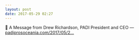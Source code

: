 ```yaml
---
layout: post
date: 2017-05-29 02:27
---
```

🔗 A Message from Drew Richardson, PADI President and CEO — [padiprosoceania.com/2017/05/2...](https://padiprosoceania.com/2017/05/29/a-message-from-drew-richardson-padi-president-and-ceo/)
